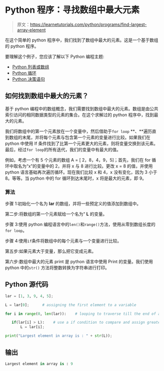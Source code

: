 # Python 程序：寻找数组中最大元素

> 原文：<https://learnetutorials.com/python/programs/find-largest-array-element>

在这个简单的 python 程序中，我们找到了数组中最大的元素。这是一个基于数组的 python 程序。

要理解这个例子，您应该了解以下 Python 编程主题:

*   [Python 列表或数组](../../python/python-lists "Python List")
*   [Python 循环](../../python/python-loop-tutorials "Loops in Python")
*   [Python 决策语句](../../python/decision-making-statements "Python decision making statements")

## 如何找到数组中最大的元素？

基于 python 编程中的数组概念，我们需要找到数组中最大的元素。数组是由公共索引访问的相同数据类型的元素的集合。在这个求解过的 python 程序中，找到最大的元素。

我们将数组中的第一个元素放在一个变量中，然后借助于`for loop` **、**遍历直到数组的末尾，并将每个元素与包含第一个元素的变量进行比较。如果我们在 python 中使用 If 条件找到了比第一个元素更大的元素，则将变量交换到该元素。最后，经过`for loop`的所有迭代，我们的变量中有最大的值。

例如，考虑一个有 5 个元素的数组 A = [ 2，8，4，9，5]；首先，我们在 for 循环中取名为“x”的变量中的 2，并将 x 与 8 进行比较。更改 x = 8 的值，并使用 python 语言基础再次遍历循环。现在我们比较 x 和 4，x 没有变化，因为 3 小于 8。等等。当 python 中的 for 循环到达末尾时，x 将是最大的元素，即 9。

### 算法

步骤 1:初始化一个名为 **lar** 的数组，并将一些预定义的值添加到数组中。

第二步:将数组的第一个元素赋给一个名为“ **L** 的变量。

步骤 3:使用 python 编程语言中的`len()`和`range()`方法，使用从零到数组长度的`for loop`。

步骤 4:使用`if`条件将数组中的每个元素与一个变量进行比较。

第五步:如果元素大于变量，那么把它变成元素。

第六步:数组中最大的元素 print 是 python 语言中使用 Print 的变量。我们使用 python 中的`str()` 方法将整数转换为字符串进行打印。

## Python 源代码

```py
lar = [1, 3, 9, 4, 5];     

L = lar[0];      # assigning the first element to a variable

for i in range(0, len(lar)):    # looping to traverse till the end of array  

   if(lar[i] > L):    # use a if condition to compare and assign greater value to variable L
       L = lar[i];    

print("Largest element in array is : " + str(L)); 

```

## 输出

```py
Largest element in array is : 9
```